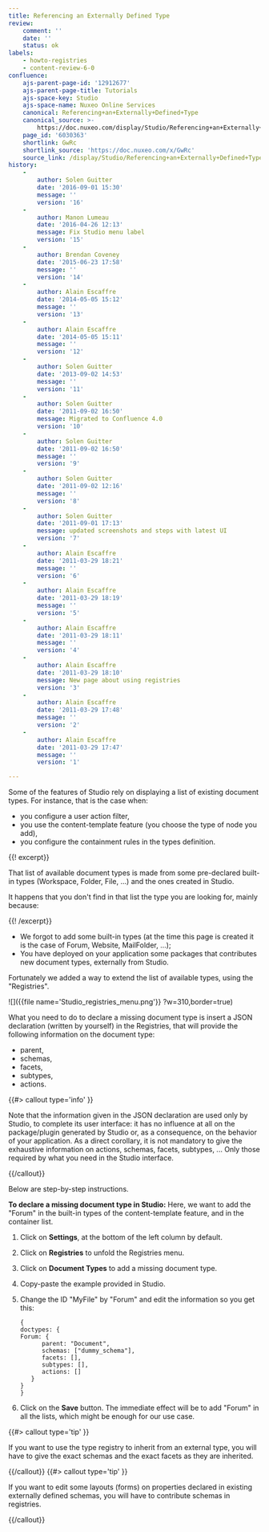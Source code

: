 ```yaml
---
title: Referencing an Externally Defined Type
review:
    comment: ''
    date: ''
    status: ok
labels:
    - howto-registries
    - content-review-6-0
confluence:
    ajs-parent-page-id: '12912677'
    ajs-parent-page-title: Tutorials
    ajs-space-key: Studio
    ajs-space-name: Nuxeo Online Services
    canonical: Referencing+an+Externally+Defined+Type
    canonical_source: >-
        https://doc.nuxeo.com/display/Studio/Referencing+an+Externally+Defined+Type
    page_id: '6030363'
    shortlink: GwRc
    shortlink_source: 'https://doc.nuxeo.com/x/GwRc'
    source_link: /display/Studio/Referencing+an+Externally+Defined+Type
history:
    - 
        author: Solen Guitter
        date: '2016-09-01 15:30'
        message: ''
        version: '16'
    - 
        author: Manon Lumeau
        date: '2016-04-26 12:13'
        message: Fix Studio menu label
        version: '15'
    - 
        author: Brendan Coveney
        date: '2015-06-23 17:58'
        message: ''
        version: '14'
    - 
        author: Alain Escaffre
        date: '2014-05-05 15:12'
        message: ''
        version: '13'
    - 
        author: Alain Escaffre
        date: '2014-05-05 15:11'
        message: ''
        version: '12'
    - 
        author: Solen Guitter
        date: '2013-09-02 14:53'
        message: ''
        version: '11'
    - 
        author: Solen Guitter
        date: '2011-09-02 16:50'
        message: Migrated to Confluence 4.0
        version: '10'
    - 
        author: Solen Guitter
        date: '2011-09-02 16:50'
        message: ''
        version: '9'
    - 
        author: Solen Guitter
        date: '2011-09-02 12:16'
        message: ''
        version: '8'
    - 
        author: Solen Guitter
        date: '2011-09-01 17:13'
        message: updated screenshots and steps with latest UI
        version: '7'
    - 
        author: Alain Escaffre
        date: '2011-03-29 18:21'
        message: ''
        version: '6'
    - 
        author: Alain Escaffre
        date: '2011-03-29 18:19'
        message: ''
        version: '5'
    - 
        author: Alain Escaffre
        date: '2011-03-29 18:11'
        message: ''
        version: '4'
    - 
        author: Alain Escaffre
        date: '2011-03-29 18:10'
        message: New page about using registries
        version: '3'
    - 
        author: Alain Escaffre
        date: '2011-03-29 17:48'
        message: ''
        version: '2'
    - 
        author: Alain Escaffre
        date: '2011-03-29 17:47'
        message: ''
        version: '1'

---
```

Some of the features of Studio rely on displaying a list of existing document types. For instance, that is the case when:

*   you configure a user action filter,
*   you use the content-template feature (you choose the type of node you add),
*   you configure the containment rules in the types definition.

{{! excerpt}}

That list&nbsp;of available document types is made from some pre-declared built-in types (Workspace, Folder, File, ...) and the ones created in Studio.

It happens that you don't find in that list the type you are looking for, mainly because:

{{! /excerpt}}

*   We forgot to add some built-in types (at the time this page is created it is the case of Forum, Website, MailFolder, ...);
*   You have deployed on your application some packages that contributes new document types, externally from Studio.

Fortunately we added a way to extend the list of available types, using the "Registries".

![]({{file name='Studio_registries_menu.png'}} ?w=310,border=true)

What you need to do to declare a missing document type is insert a JSON declaration (written by yourself) in the Registries, that will provide the following information on the document type:

*   parent,
*   schemas,
*   facets,
*   subtypes,
*   actions.

{{#> callout type='info' }}

Note that the information given in the JSON declaration are used only by Studio, to complete its user interface: it has no influence at all on the package/plugin generated by Studio or, as a consequence, on the behavior of your application. As a direct corollary, it is not mandatory to give the exhaustive information on actions, schemas, facets, subtypes, ... Only those required by what you need in the Studio interface.

{{/callout}}

Below are step-by-step instructions.

**To declare a missing document type in Studio:**
Here, we want to add the "Forum" in the built-in types of the content-template feature, and in the container list.

1.  Click on **Settings**, at the bottom of the left column by default.
2.  Click on **Registries** to unfold the Registries menu.
3.  Click on **Document Types** to add a missing document type.
4.  Copy-paste the example provided in Studio.
5.  Change the ID "MyFile" by "Forum" and edit the information so you get this:

    ```
    {
    doctypes: {
    Forum: {
          parent: "Document",
          schemas: ["dummy_schema"],
          facets: [],
          subtypes: [],
          actions: []
       }
    }
    }

    ```

6.  Click on the **Save** button.
    The immediate effect will be to add "Forum" in all the lists, which might be enough for our use case.

{{#> callout type='tip' }}

If you want to use the type registry to inherit from an external type, you will have to give the exact schemas and the exact facets as they are inherited.

{{/callout}} {{#> callout type='tip' }}

If you want to edit some layouts (forms) on properties declared in existing externally defined schemas, you will have to contribute schemas in registries.

{{/callout}}